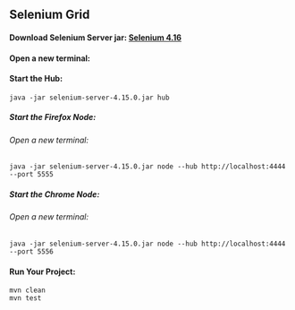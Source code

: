 ## Selenium Grid

#### Download Selenium Server jar: [Selenium 4.16](https://github.com/SeleniumHQ/selenium/releases/download/selenium-4.16.0/selenium-server-4.16.0.jar)

#### Open a new terminal:
#### Start the Hub: 

```
java -jar selenium-server-4.15.0.jar hub

```


##### Start the Firefox Node: 
###### Open a new terminal:
```
java -jar selenium-server-4.15.0.jar node --hub http://localhost:4444 --port 5555
```

##### Start the Chrome Node: 
###### Open a new terminal:
```
java -jar selenium-server-4.15.0.jar node --hub http://localhost:4444 --port 5556
```

#### Run Your Project:
```
mvn clean
mvn test
```
